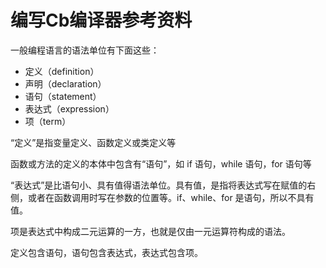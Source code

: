 # 编写Cb编译器参考资料

一般编程语言的语法单位有下面这些：

* 定义（definition）
* 声明（declaration）
* 语句（statement）
* 表达式（expression）
* 项（term）

“定义”是指变量定义、函数定义或类定义等

函数或方法的定义的本体中包含有“语句”，如 if 语句，while 语句，for 语句等

“表达式”是比语句小、具有值得语法单位。具有值，是指将表达式写在赋值的右侧，或者在函数调用时写在参数的位置等。if、while、for 是语句，所以不具有值。

项是表达式中构成二元运算的一方，也就是仅由一元运算符构成的语法。

定义包含语句，语句包含表达式，表达式包含项。

